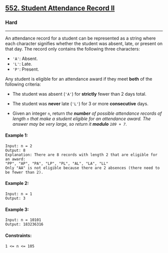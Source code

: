 [552. Student Attendance Record II](https://leetcode.com/problems/student-attendance-record-ii/?envType=daily-question&envId=2024-05-26)
---------------------------------------------------------------------------------------------------------------------------------------------

### Hard
---------------------------------------------------------------------------------------------------------------------------------------------

An attendance record for a student can be represented as a string where each character signifies whether the student was absent, late, or present on that day. The record only contains the following three characters:

- `'A'`: Absent.
- `'L'`: Late.
- `'P'`: Present.

Any student is eligible for an attendance award if they meet **both** of the following criteria:

- The student was absent (`'A'`) for **strictly** fewer than 2 days total.

- The student was **never** late (`'L'`) for 3 or more **consecutive** days.

- Given an integer `n`, return _the **number** of possible attendance records of length `n` that make a student eligible for an attendance award. The answer may be very large, so return it **modulo** `109 + 7`_.

#### Example 1:
```
Input: n = 2
Output: 8
Explanation: There are 8 records with length 2 that are eligible for an award:
"PP", "AP", "PA", "LP", "PL", "AL", "LA", "LL"
Only "AA" is not eligible because there are 2 absences (there need to be fewer than 2).
```
#### Example 2:
```
Input: n = 1
Output: 3
```
#### Example 3:
```
Input: n = 10101
Output: 183236316
```
#### Constraints:
```
1 <= n <= 105
```
